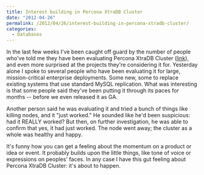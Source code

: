 ```yaml
---
title: Interest building in Percona XtraDB Cluster
date: "2012-04-26"
permalink: /2012/04/26/interest-building-in-percona-xtradb-cluster/
categories:
  - Databases
---
```

In the last few weeks I've been caught off guard by the number of people who've told me they have been evaluating Percona XtraDB Cluster ([link][1]), and even more surprised at the projects they're considering it for. Yesterday alone I spoke to several people who have been evaluating it for large, mission-critical enterprise deployments. Some new, some to replace existing systems that use standard MySQL replication. What was interesting is that some people said they've been putting it through its paces for months -- before we even released it as GA.

Another person said he was evaluating it and tried a bunch of things like killing nodes, and it "just worked." He sounded like he'd been suspicious: had it REALLY worked? But then, on further investigation, he was able to confirm that yes, it had just worked. The node went away; the cluster as a whole was healthy and happy.

It's funny how you can get a feeling about the momentum on a product or idea or event. It probably builds upon the little things, like tone of voice or expressions on peoples' faces. In any case I have this gut feeling about Percona XtraDB Cluster: it's about to happen.

 [1]: http://www.percona.com/software/percona-xtradb-cluster/
